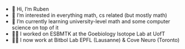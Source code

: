 - 👋 Hi, I’m Ruben
- 👀 I’m interested in everything math, cs related (but mostly math)
- 🌱 I’m currently learning university-level math and some computer science on top of it
- 👨‍💻 I worked on ESBMTK at the Goebiology Isotope Lab at UofT
- 👨‍💻 I now work at Bitbol Lab EPFL (Lausanne) & Cove Neuro (Toronto) 

<!---
rubentium/rubentium is a ✨ special ✨ repository because its `README.md` (this file) appears on your GitHub profile.
You can click the Preview link to take a look at your changes.
--->
